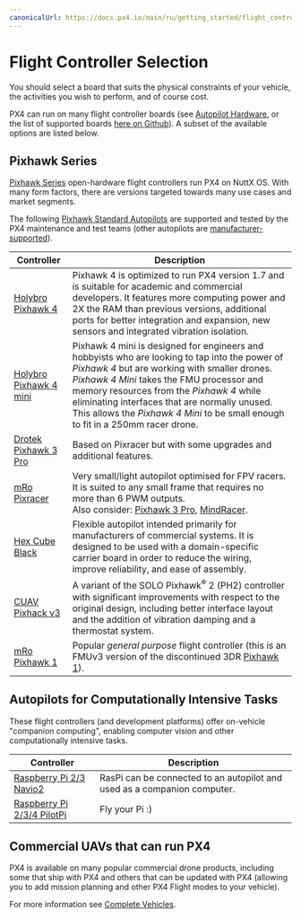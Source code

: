 ```yaml
---
canonicalUrl: https://docs.px4.io/main/ru/getting_started/flight_controller_selection
---
```


# Flight Controller Selection

You should select a board that suits the physical constraints of your vehicle, the activities you wish to perform, and of course cost.

PX4 can run on many flight controller boards (see [Autopilot Hardware](../flight_controller/README.md), or the list of supported boards [here on Github](https://github.com/PX4/PX4-Autopilot/#supported-hardware)). A subset of the available options are listed below.

## Pixhawk Series

[Pixhawk Series](../flight_controller/pixhawk_series.md) open-hardware flight controllers run PX4 on NuttX OS. With many form factors, there are versions targeted towards many use cases and market segments.

The following [Pixhawk Standard Autopilots](../flight_controller/autopilot_pixhawk_standard.md) are supported and tested by the PX4 maintenance and test teams (other autopilots are [manufacturer-supported](../flight_controller/autopilot_manufacturer_supported.md)).

| Controller                                                      | Description                                                                                                                                                                                                                                                                                                                                                                   |
| --------------------------------------------------------------- | ----------------------------------------------------------------------------------------------------------------------------------------------------------------------------------------------------------------------------------------------------------------------------------------------------------------------------------------------------------------------------- |
| [Holybro Pixhawk 4](../flight_controller/pixhawk4.md)           | Pixhawk 4 is optimized to run PX4 version 1.7 and is suitable for academic and commercial developers. It features more computing power and 2X the RAM than previous versions, additional ports for better integration and expansion, new sensors and integrated vibration isolation.                                                                                          |
| [Holybro Pixhawk 4 mini](../flight_controller/pixhawk4_mini.md) | Pixhawk 4 mini is designed for engineers and hobbyists who are looking to tap into the power of *Pixhawk 4* but are working with smaller drones. *Pixhawk 4 Mini* takes the FMU processor and memory resources from the *Pixhawk 4* while eliminating interfaces that are normally unused. This allows the *Pixhawk 4 Mini* to be small enough to fit in a 250mm racer drone. |
| [Drotek Pixhawk 3 Pro](../flight_controller/pixhawk3_pro.md)    | Based on Pixracer but with some upgrades and additional features.                                                                                                                                                                                                                                                                                                             |
| [mRo Pixracer](../flight_controller/pixracer.md)                | Very small/light autopilot optimised for FPV racers. It is suited to any small frame that requires no more than 6 PWM outputs. <br>Also consider:  [Pixhawk 3 Pro](../flight_controller/pixhawk3_pro.md), [MindRacer](../flight_controller/mindracer.md).                                                                                                               |
| [Hex Cube Black](../flight_controller/pixhawk-2.md)             | Flexible autopilot intended primarily for manufacturers of commercial systems. It is designed to be used with a domain-specific carrier board in order to reduce the wiring, improve reliability, and ease of assembly.                                                                                                                                                       |
| [CUAV Pixhack v3](../flight_controller/pixhack_v3.md)           | A variant of the SOLO Pixhawk<sup>&reg;</sup> 2 (PH2) controller with significant improvements with respect to the original design, including better interface layout and the addition of vibration damping and a thermostat system.                                                                                                                                          |
| [mRo Pixhawk 1](../flight_controller/mro_pixhawk.md)            | Popular *general purpose* flight controller (this is an FMUv3 version of the discontinued 3DR [Pixhawk 1](../flight_controller/pixhawk.md)).                                                                                                                                                                                                                                  |


## Autopilots for Computationally Intensive Tasks

These flight controllers (and development platforms) offer on-vehicle "companion computing", enabling computer vision and other computationally intensive tasks.

| Controller                                                                 | Description                                                              |
| -------------------------------------------------------------------------- | ------------------------------------------------------------------------ |
| [Raspberry Pi 2/3 Navio2](../flight_controller/raspberry_pi_navio2.md)     | RasPi can be connected to an autopilot and used as a companion computer. |
| [Raspberry Pi 2/3/4 PilotPi](../flight_controller/raspberry_pi_pilotpi.md) | Fly your Pi :)                                                           |


## Commercial UAVs that can run PX4

PX4 is available on many popular commercial drone products, including some that ship with PX4 and others that can be updated with PX4 (allowing you to add mission planning and other PX4 Flight modes to your vehicle).

For more information see [Complete Vehicles](../complete_vehicles/README.md).

